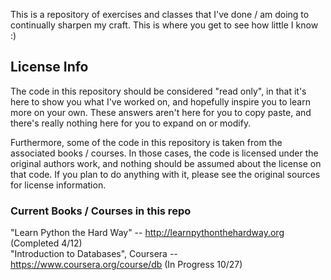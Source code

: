 This is a repository of exercises and classes that I've done / am doing to continually sharpen my craft.  This is where you get to see how little I know :)

## License Info
The code in this repository should be considered "read only", in that it's here to show you what I've worked on, and hopefully inspire you to learn more on your own.  These answers aren't here for you to copy paste, and there's really nothing here for you to expand on or modify.

Furthermore, some of the code in this repository is taken from the associated books / courses.  In those cases, the code is licensed under the original authors work, and nothing should be assumed about the license on that code.  If you plan to do anything with it, please see the original sources for license information.

### Current Books / Courses in this repo
"Learn Python the Hard Way" -- http://learnpythonthehardway.org  (Completed 4/12)  
"Introduction to Databases", Coursera -- https://www.coursera.org/course/db (In Progress 10/27)


